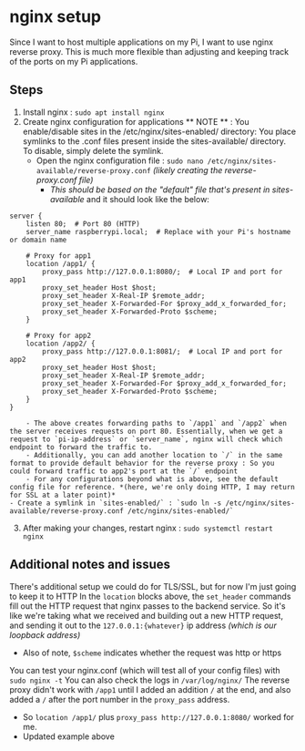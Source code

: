 # nginx setup

Since I want to host multiple applications on my Pi, I want to use nginx reverse proxy. This is much more flexible than adjusting and keeping track of the ports on my Pi applications.

## Steps
1. Install nginx : `sudo apt install nginx`
2. Create nginx configuration for applications
** NOTE ** : You enable/disable sites in the /etc/nginx/sites-enabled/ directory: You place symlinks to the .conf files present inside the sites-available/ directory. To disable, simply delete the symlink. 
	- Open the nginx configuration file : `sudo nano /etc/nginx/sites-available/reverse-proxy.conf` *(likely creating the reverse-proxy.conf file)*
		- *This should be based on  the "default" file that's present in sites-available* and it should look like the below:
```
server {
    listen 80;  # Port 80 (HTTP) 
    server_name raspberrypi.local;  # Replace with your Pi's hostname or domain name

    # Proxy for app1 
    location /app1/ {
        proxy_pass http://127.0.0.1:8080/;  # Local IP and port for app1
        proxy_set_header Host $host;
        proxy_set_header X-Real-IP $remote_addr;
        proxy_set_header X-Forwarded-For $proxy_add_x_forwarded_for;
        proxy_set_header X-Forwarded-Proto $scheme;
    }

    # Proxy for app2
    location /app2/ {
        proxy_pass http://127.0.0.1:8081/;  # Local IP and port for app2
        proxy_set_header Host $host;
        proxy_set_header X-Real-IP $remote_addr;
        proxy_set_header X-Forwarded-For $proxy_add_x_forwarded_for;
        proxy_set_header X-Forwarded-Proto $scheme;
    }
}
```
		- The above creates forwarding paths to `/app1` and `/app2` when the server receives requests on port 80. Essentially, when we get a request to `pi-ip-address` or `server_name`, nginx will check which endpoint to forward the traffic to.
		- Additionally, you can add another location to `/` in the same format to provide default behavior for the reverse proxy : So you could forward traffic to app2's port at the `/` endpoint
		- For any configurations beyond what is above, see the default config file for reference. *(here, we're only doing HTTP, I may return for SSL at a later point)*
	- Create a symlink in `sites-enabled/` : `sudo ln -s /etc/nginx/sites-available/reverse-proxy.conf /etc/nginx/sites-enabled/`
3. After making your changes, restart nginx : `sudo systemctl restart nginx`

## Additional notes and issues
There's additional setup we could do for TLS/SSL, but for now I'm just going to keep it to HTTP
In the `location` blocks above, the `set_header` commands fill out the HTTP request that nginx passes to the backend service. So it's like we're taking what we received and building out a new HTTP request, and sending it out to the `127.0.0.1:{whatever}` ip address *(which is our loopback address)*
- Also of note, `$scheme` indicates whether the request was http or https

You can test your nginx.conf (which will test all of your config files) with `sudo nginx -t`
You can also check the logs in `/var/log/nginx/`
The reverse proxy didn't work with `/app1` until I added an addition `/` at the end, and also added a `/` after the port number in the `proxy_pass` address. 
- So `location /app1/` plus `proxy_pass http://127.0.0.1:8080/` worked for me.
- Updated example above

